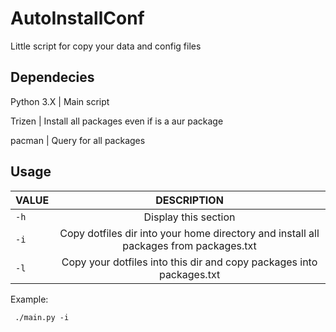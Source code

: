 # AutoInstallConf

Little script for copy your data and config files

## Dependecies

Python 3.X | Main script

Trizen | Install all packages even if is a aur package

pacman | Query for all packages


## Usage

|VALUE|DESCRIPTION|
|----------|:-------------:|
|`-h`| Display this section |
|`-i`| Copy dotfiles dir into your home directory and install all packages from packages.txt |
|`-l`| Copy your dotfiles into this dir and copy packages into packages.txt |

Example:
```
 ./main.py -i 
```
